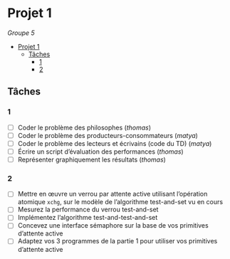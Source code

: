 # Projet 1

*Groupe 5*

- [Projet 1](#projet-1)
  - [Tâches](#tâches)
    - [1](#1)
    - [2](#2)


## Tâches

### 1
- [ ] Coder le problème des philosophes (*thomas*)
- [ ] Coder le problème des producteurs-consommateurs (*matya*)
- [ ] Coder le problème des lecteurs et écrivains (code du TD) (*matya*)
- [ ] Écrire un script d’évaluation des performances (*thomas*)
- [ ] Représenter graphiquement les résultats (*thomas*)

### 2

- [ ] Mettre en œuvre un verrou par attente active utilisant l’opération atomique `xchg`, sur le modèle de l’algorithme test-and-set vu en cours  
- [ ] Mesurez la performance du verrou test-and-set
- [ ] Implémentez l’algorithme test-and-test-and-set
- [ ] Concevez une interface sémaphore sur la base de vos primitives d’attente active
- [ ] Adaptez vos 3 programmes de la partie 1 pour utiliser vos primitives d’attente active
